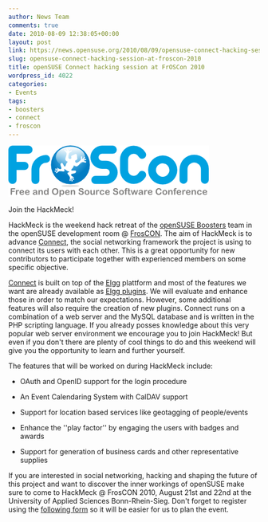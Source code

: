 ```yaml
---
author: News Team
comments: true
date: 2010-08-09 12:38:05+00:00
layout: post
link: https://news.opensuse.org/2010/08/09/opensuse-connect-hacking-session-at-froscon-2010/
slug: opensuse-connect-hacking-session-at-froscon-2010
title: openSUSE Connect hacking session at FrOSCon 2010
wordpress_id: 4022
categories:
- Events
tags:
- boosters
- connect
- froscon
---
```


![](/wp-content/uploads/2010/08/froscon.png)


Join the HackMeck!




HackMeck is the weekend hack retreat of the [openSUSE Boosters](//en.opensuse.org/openSUSE:Boosters) team in the openSUSE development room @ [FrosCON](//froscon.org/). The aim of HackMeck is to advance [Connect](//en.opensuse.org/openSUSE:Connect), the social networking framework the project is using to connect its users with each other. This is a great opportunity for new contributors to participate together with experienced members on some specific objective.




[Connect](//en.opensuse.org/openSUSE:Connect) is built on top of the [Elgg](//elgg.org/) plattform and most of the features we want are already available as [Elgg plugins](//community.elgg.org/mod/plugins/all.php). We will evaluate and enhance those in order to match our expectations. However, some additional features will also require the creation of new plugins. Connect runs on a combination of a web server and the MySQL database and is written in the PHP scripting language. If you already posses knowledge about this very popular web server environment we encourage you to join HackMeck! But even if you don't there are plenty of cool things to do and this weekend will give you the opportunity to learn and further yourself.




The features that will be worked on during HackMeck include:





	
  * OAuth and OpenID support for the login procedure

	
  * An Event Calendaring System with CalDAV support

	
  * Support for location based services like geotagging of people/events

	
  * Enhance the ''play factor'' by engaging the users with badges and awards

	
  * Support for generation of business cards and other representative supplies




If you are interested in social networking, hacking and shaping the future of this project and want to discover the inner workings of openSUSE make sure to come to HackMeck @ FrosCON 2010, August 21st and 22nd at the University of Applied Sciences Bonn-Rhein-Sieg. Don't forget to register using the [following form](https://spreadsheets.google.com/viewform?formkey=dE9nb2N3YzBMR0d2NUR4UzUyODVuSXc6MQ) so it will be easier for us to plan the event.
